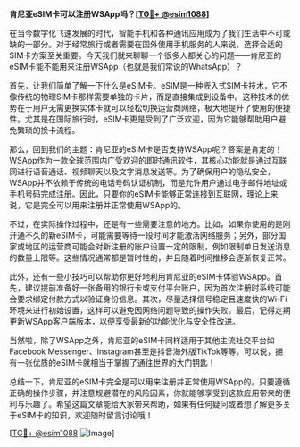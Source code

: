 **肯尼亚eSIM卡可以注册WSApp吗？[[TG💪+ @esim1088](https://t.me/s/esim1088)]**

在当今数字化飞速发展的时代，智能手机和各种通讯应用成为了我们生活中不可或缺的一部分。对于经常旅行或者需要在国外使用手机服务的人来说，选择合适的SIM卡方案至关重要。今天我们就来聊聊一个很多人都关心的问题——肯尼亚的eSIM卡能不能用来注册WSApp（也就是我们常说的WhatsApp）？

首先，让我们简单了解一下什么是eSIM卡。eSIM是一种嵌入式SIM卡技术，它不像传统的物理SIM卡那样需要单独的卡片，而是直接集成到设备中。这种技术的优势在于用户无需更换实体卡就可以轻松切换运营商网络，极大地提升了使用的便捷性。尤其是在国际旅行时，eSIM卡更是受到了广泛欢迎，因为它能够帮助用户避免繁琐的换卡流程。

那么，回到我们的主题：肯尼亚的eSIM卡是否支持WSApp呢？答案是肯定的！WSApp作为一款全球范围内广受欢迎的即时通讯软件，其核心功能就是通过互联网进行语音通话、视频聊天以及文字消息发送等。为了确保用户的隐私安全，WSApp并不依赖于传统的电话号码认证机制，而是允许用户通过电子邮件地址或手机号码完成注册。因此，只要你的eSIM卡能够正常连接到互联网，理论上来说，它是完全可以用来注册并正常使用WSApp的。

不过，在实际操作过程中，还是有一些需要注意的地方。比如，如果你使用的是刚开通不久的新eSIM卡，可能需要等待一段时间才能激活网络服务；另外，部分国家或地区的运营商可能会对新注册的账户设置一定的限制，例如限制单日发送消息的数量上限等。这些情况通常都是暂时性的，并且随着时间推移会逐渐恢复正常。

此外，还有一些小技巧可以帮助你更好地利用肯尼亚的eSIM卡体验WSApp。首先，建议提前准备好一张备用的银行卡或支付平台账户，因为首次注册时系统可能会要求绑定付款方式以验证身份信息。其次，尽量选择信号稳定且速度快的Wi-Fi环境来进行初始设置，这样可以避免因网络问题导致的操作失败。最后，记得定期更新WSApp客户端版本，以便享受最新的功能优化与安全性改进。

当然啦，除了WSApp之外，肯尼亚的eSIM卡同样适用于其他主流社交平台如Facebook Messenger、Instagram甚至是抖音海外版TikTok等等。可以说，拥有一张优质的eSIM卡就相当于掌握了通往世界的大门钥匙！

总结一下，肯尼亚的eSIM卡完全是可以用来注册并正常使用WSApp的。只要遵循正确的操作步骤，并注意规避潜在的风险因素，你就能够享受到这款应用带来的便利与乐趣了。希望这篇文章能给大家带来帮助，如果有任何疑问或者想了解更多关于eSIM卡的知识，欢迎随时留言讨论哦！

[[TG💪+ @esim1088](https://t.me/s/esim1088) ![Image](https://i.postimg.cc/4NQfJmqS/Snipaste-2025-05-13-00-14-12.png)]